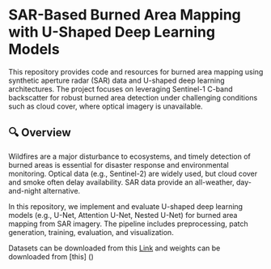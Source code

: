 # SAR-Based Burned Area Mapping with U-Shaped Deep Learning Models

This repository provides code and resources for burned area mapping using synthetic aperture radar (SAR) data and U-shaped deep learning architectures. The project focuses on leveraging Sentinel-1 C-band backscatter for robust burned area detection under challenging conditions such as cloud cover, where optical imagery is unavailable.

## 🔍 Overview

Wildfires are a major disturbance to ecosystems, and timely detection of burned areas is essential for disaster response and environmental monitoring. Optical data (e.g., Sentinel-2) are widely used, but cloud cover and smoke often delay availability. SAR data provide an all-weather, day-and-night alternative.

In this repository, we implement and evaluate U-shaped deep learning models (e.g., U-Net, Attention U-Net, Nested U-Net) for burned area mapping from SAR imagery. The pipeline includes preprocessing, patch generation, training, evaluation, and visualization.

Datasets can be downloaded from this [Link](https://example.com) and weights can be downloaded from [this] ()

